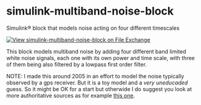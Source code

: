 # simulink-multiband-noise-block
Simulink&reg; block that models noise acting on four different timescales

[![View simulink-multiband-noise-block on File Exchange](https://www.mathworks.com/matlabcentral/images/matlab-file-exchange.svg)](https://www.mathworks.com/matlabcentral/fileexchange/10335-simulink-multiband-noise-block)

This block models multiband noise by adding four different band limited white noise signals, each one with its own power and time scale, with three of them being also filtered by a lowpass first order filter.

NOTE: I made this around 2005 in an effort to model the noise typically observed by a gps receiver. But it is a toy model and a _very uneducaded_ guess. So it might be OK for a start but otherwide I do suggest you look at more authoritative sources as for example [this one](https://www.geologie.ens.fr/~ecalais/teaching/gps-geodesy/gps_noise_models.pdf).
